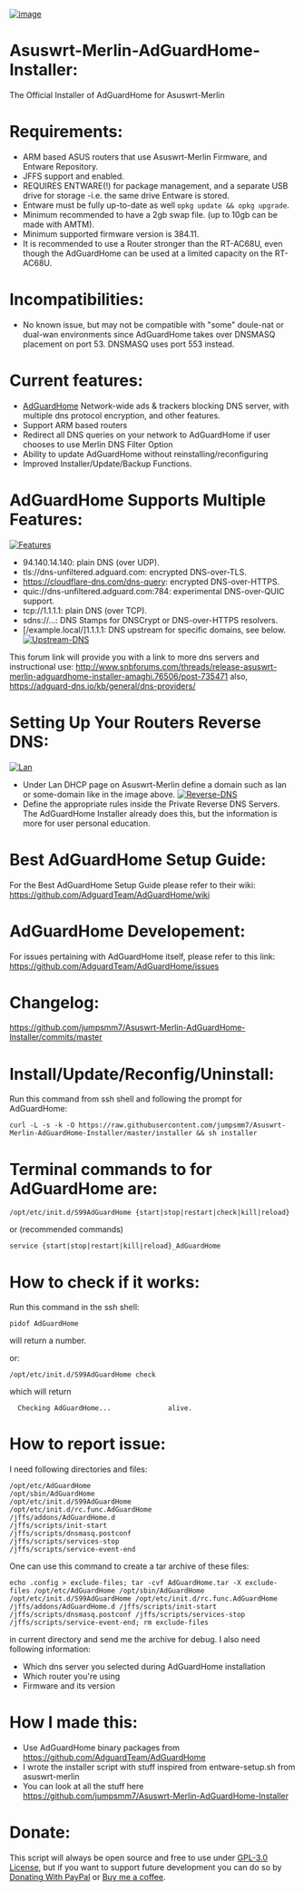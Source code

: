 <a href="https://ibb.co/Zm7hLhD"><img src="https://i.ibb.co/0tvfDfb/image.png" alt="image" border="0"></a>
# Asuswrt-Merlin-AdGuardHome-Installer:
The Official Installer of AdGuardHome for Asuswrt-Merlin
# Requirements:
- ARM based ASUS routers that use Asuswrt-Merlin Firmware, and Entware Repository.
- JFFS support and enabled.
- REQUIRES ENTWARE(!) for package management, and a separate USB drive for storage -i.e. the same drive Entware is stored.
- Entware must be fully up-to-date as well `opkg update && opkg upgrade`.
- Minimum recommended to have a 2gb swap file. (up to 10gb can be made with AMTM).
- Minimum supported firmware version is 384.11.
- It is recommended to use a Router stronger than the RT-AC68U, even though the AdGuardHome can be used at a limited capacity on the RT-AC68U.
# Incompatibilities:
- No known issue, but may not be compatible with "some" doule-nat or dual-wan environments since AdGuardHome takes over DNSMASQ placement on port 53. DNSMASQ uses port 553 instead.
# Current features:
- [AdGuardHome](https://github.com/AdguardTeam/AdGuardHome) Network-wide ads & trackers blocking DNS server, with multiple dns protocol encryption, and other features.
- Support ARM based routers
- Redirect all DNS queries on your network to AdGuardHome if user chooses to use Merlin DNS Filter Option
- Ability to update AdGuardHome without reinstalling/reconfiguring
- Improved Installer/Update/Backup Functions.
# AdGuardHome Supports Multiple Features:
<a href="https://ibb.co/ZhTX4N4"><img src="https://i.ibb.co/cNT3fxf/Features.jpg" alt="Features" border="0"></a>
- 94.140.14.140: plain DNS (over UDP).
- tls://dns-unfiltered.adguard.com: encrypted DNS-over-TLS.
- https://cloudflare-dns.com/dns-query: encrypted DNS-over-HTTPS.
- quic://dns-unfiltered.adguard.com:784: experimental DNS-over-QUIC support.
- tcp://1.1.1.1: plain DNS (over TCP).
- sdns://...: DNS Stamps for DNSCrypt or DNS-over-HTTPS resolvers.
- [/example.local/]1.1.1.1: DNS upstream for specific domains, see below.
<a href="https://ibb.co/txhZqvt"><img src="https://i.ibb.co/SdxQtM8/Upstream-DNS.jpg" alt="Upstream-DNS" border="0"></a>

This forum link will provide you with a link to more dns servers and instructional use:
http://www.snbforums.com/threads/release-asuswrt-merlin-adguardhome-installer-amaghi.76506/post-735471
also,
https://adguard-dns.io/kb/general/dns-providers/
# Setting Up Your Routers Reverse DNS:
<a href="https://imgbb.com/"><img src="https://i.ibb.co/QvJ5nNV/Lan.jpg" alt="Lan" border="0"></a>
- Under Lan DHCP page on Asuswrt-Merlin define a domain such as lan or some-domain like in the image above.
<a href="https://ibb.co/vDRpFQh"><img src="https://i.ibb.co/4J3zqY2/Reverse-DNS.jpg" alt="Reverse-DNS" border="0"></a>
- Define the appropriate rules inside the Private Reverse DNS Servers.
The AdGuardHome Installer already does this, but the information is more for user personal education. 
# Best AdGuardHome Setup Guide:
For the Best AdGuardHome Setup Guide please refer to their wiki:
https://github.com/AdguardTeam/AdGuardHome/wiki
# AdGuardHome Developement:
For issues pertaining with AdGuardHome itself, please refer to this link:
https://github.com/AdguardTeam/AdGuardHome/issues
# Changelog:
https://github.com/jumpsmm7/Asuswrt-Merlin-AdGuardHome-Installer/commits/master
# Install/Update/Reconfig/Uninstall:
Run this command from ssh shell and following the prompt for AdGuardHome:
```
curl -L -s -k -O https://raw.githubusercontent.com/jumpsmm7/Asuswrt-Merlin-AdGuardHome-Installer/master/installer && sh installer
```
# Terminal commands to for AdGuardHome are:
```
/opt/etc/init.d/S99AdGuardHome {start|stop|restart|check|kill|reload}
```
or (recommended commands)
```
service {start|stop|restart|kill|reload}_AdGuardHome
```
# How to check if it works:
Run this command in the ssh shell:
```
pidof AdGuardHome
```
will return a number.

or:
```
/opt/etc/init.d/S99AdGuardHome check
```
which will return
```
  Checking AdGuardHome...              alive.
```
# How to report issue:
I need following directories and files:
```
/opt/etc/AdGuardHome
/opt/sbin/AdGuardHome
/opt/etc/init.d/S99AdGuardHome
/opt/etc/init.d/rc.func.AdGuardHome
/jffs/addons/AdGuardHome.d
/jffs/scripts/init-start
/jffs/scripts/dnsmasq.postconf
/jffs/scripts/services-stop
/jffs/scripts/service-event-end
```
One can use this command to create a tar archive of these files:
```
echo .config > exclude-files; tar -cvf AdGuardHome.tar -X exclude-files /opt/etc/AdGuardHome /opt/sbin/AdGuardHome /opt/etc/init.d/S99AdGuardHome /opt/etc/init.d/rc.func.AdGuardHome /jffs/addons/AdGuardHome.d /jffs/scripts/init-start /jffs/scripts/dnsmasq.postconf /jffs/scripts/services-stop /jffs/scripts/service-event-end; rm exclude-files
```
in current directory and send me the archive for debug.
I also need following information:
- Which dns server you selected during AdGuardHome installation
- Which router you're using
- Firmware and its version
# How I made this:
- Use AdGuardHome binary packages from https://github.com/AdguardTeam/AdGuardHome
- I wrote the installer script with stuff inspired from entware-setup.sh from asuswrt-merlin
- You can look at all the stuff here https://github.com/jumpsmm7/Asuswrt-Merlin-AdGuardHome-Installer
# Donate:
This script will always be open source and free to use under [GPL-3.0 License](https://raw.githubusercontent.com/jumpsmm7/Asuswrt-Merlin-AdGuardHome-Installer/master/LICENSE), but if you want to support future development you can do so by [Donating With PayPal](https://paypal.me/swotrb) or [Buy me a coffee](https://www.buymeacoffee.com/swotrb).
